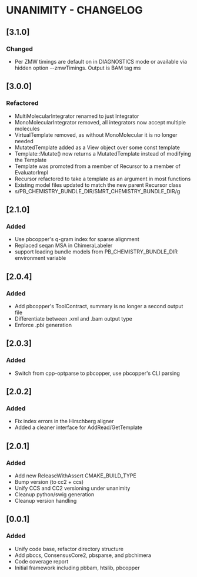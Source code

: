# UNANIMITY - CHANGELOG

## [3.1.0]

### Changed
 - Per ZMW timings are default on in DIAGNOSTICS mode or available via hidden
   option --zmwTimings. Output is BAM tag ms

## [3.0.0]

### Refactored
 - MultiMolecularIntegrator renamed to just Integrator
 - MonoMolecularIntegrator removed, all integrators now accept multiple molecules
 - VirtualTemplate removed, as without MonoMolecular it is no longer needed
 - MutatedTemplate added as a View object over some const template
 - Template::Mutate() now returns a MutatedTemplate instead of modifying the Template
 - Template was promoted from a member of Recursor to a member of EvaluatorImpl
 - Recursor refactored to take a template as an argument in most functions
 - Existing model files updated to match the new parent Recursor class
 - s/PB_CHEMISTRY_BUNDLE_DIR/SMRT_CHEMISTRY_BUNDLE_DIR/g

## [2.1.0]

### Added
 - Use pbcopper's q-gram index for sparse alignment
 - Replaced seqan MSA in ChimeraLabeler
 - support loading bundle models from PB_CHEMISTRY_BUNDLE_DIR
   environment variable

## [2.0.4]

### Added
 - Add pbcopper's ToolContract, summary is no longer a second output file
 - Differentiate between .xml and .bam output type
 - Enforce .pbi generation

## [2.0.3]

### Added
 - Switch from cpp-optparse to pbcopper, use pbcopper's CLI parsing

## [2.0.2]

### Added
 - Fix index errors in the Hirschberg aligner
 - Added a cleaner interface for AddRead/GetTemplate

## [2.0.1]

### Added
 - Add new ReleaseWithAssert CMAKE_BUILD_TYPE
 - Bump version (to cc2 + ccs)
 - Unify CCS and CC2 versioning under unanimity
 - Cleanup python/swig generation
 - Cleanup version handling

## [0.0.1]

### Added
 - Unify code base, refactor directory structure
 - Add pbccs, ConsensusCore2, pbsparse, and pbchimera
 - Code coverage report
 - Initial framework including pbbam, htslib, pbcopper
